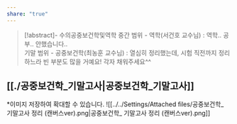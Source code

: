 ```yaml
---
share: "true"
---
```

>[!abstract]- 수의공중보건학및역학
>중간 범위 - 역학(서건호 교수님) : 역학.. 공부.. 안했습니다..<br>
>기말 범위 - 공중보건학(최농훈 교수님) : 열심히 정리했는데, 시험 직전까지 정리하느라 빈 부분도 많을 거예요! 각자 채워주세요^^


## [[./공중보건학_기말고사|공중보건학_기말고사]]

*이미지 저장하여 확대할 수 있습니다.
![[../../Settings/Attached files/공중보건학_ 기말고사 정리 (캔버스ver).png|공중보건학_ 기말고사 정리 (캔버스ver).png]]
